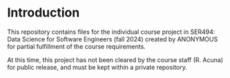 # Introduction
This repository contains files for the individual course project in SER494: Data Science for Software Engineers (fall 2024) created by ANONYMOUS for partial fulfillment of the course requirements.

At this time, this project has not been cleared by the course staff (R. Acuna) for public release, and must be kept within a private repository.
